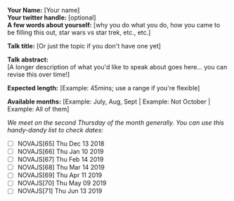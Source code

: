 **Your Name:** [Your name]  
**Your twitter handle:** [optional]  
**A few words about yourself:** [why you do what you do, how you came to be filling this out, star wars vs star trek, etc., etc.]

**Talk title:** [Or just the topic if you don't have one yet]

**Talk abstract:**  
[A longer description of what you'd like to speak about goes here... you can revise this over time!]

**Expected length:** [Example: 45mins; use a range if you're flexible]

**Available months:** [Example: July, Aug, Sept | Example: Not October | Example: All of them]

_We meet on the second Thursday of the month generally. You can use this handy-dandy list to check dates:_

- [ ] NOVAJS[65] Thu Dec 13 2018
- [ ] NOVAJS[66] Thu Jan 10 2019
- [ ] NOVAJS[67] Thu Feb 14 2019
- [ ] NOVAJS[68] Thu Mar 14 2019
- [ ] NOVAJS[69] Thu Apr 11 2019
- [ ] NOVAJS[70] Thu May 09 2019
- [ ] NOVAJS[71] Thu Jun 13 2019
